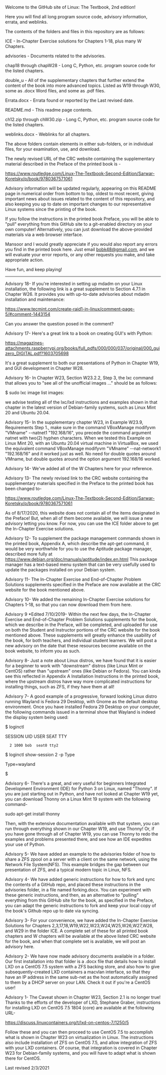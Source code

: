 Welcome to the GitHub site of Linux: The Textbook, 2nd edition!

Here you will find all long program source code, 
advisory information, errata, and weblinks.

The contents of the folders and files in this repository are as follows:

ICE - In-Chapter Exercise solutions for Chapters 1-18, plus many W Chapters.

advisories - Documents related to the advisories.

chap18 through chapW28 - Long C, Python, etc. program source code for the listed chapters.

double_u - All of the supplementary chapters that further extend the content of the
book into more advanced topics. Listed as W19 through W30, some as .docx Word files,
and some as .pdf files.

Errata.docx - Errata found or reported by the Last revised date.

README.md - This readme page contents.

ch12.zip through chW30.zip - Long C, Python, etc. program source code for the listed chapters.

weblinks.docx - Weblinks for all chapters.

The above folders contain elements in either sub-folders, or in individual files, for your examination, use, and download.

The newly revised URL of the CRC website containing the supplementary
material described in the Preface of the printed book is -

https://www.routledge.com/Linux-The-Textbook-Second-Edition/Sarwar-Koretsky/p/book/9780367571061

Advisory information will be updated regularly, appearing on this README page in numerical order
from bottom to top, oldest to most recent, giving important news about issues related to
the content of this repository, and also keeping you up to date on
important changes to our representative Linux systems since the printing of the book.

If you follow the instructions in the printed book Preface, you will be able 
to "pull" everything from this GitHub site to a git-enabled directory on your own computer! 
Alternatively, you can just download the above-provided materials via a web
browser interface.

Mansoor and I would greatly appreciate if you would also report any errors you find in the printed book here.
Just email bobk48@gmail.com, and we will evaluate your error reports,
or any other requests you make, and take appropriate action.

Have fun, and keep playing!

---------------------------

Advisory 18- If you're interested in setting up mdadm on your Linux installation, the following link
is a great supplement to Section 4.7.1 in Chapter W26. It provides you with up-to-date advisories about
mdadm installation and maintenance:

https://www.tecmint.com/create-raid1-in-linux/comment-page-5/#comment-1443154

Can you answer the question posed in the comment?

Advisory 17- Here's a great link to a book on creating GUI's with Python:

https://magazines-attachments.raspberrypi.org/books/full_pdfs/000/000/037/original/000_guizero_DIGITAL.pdf?1603705698

It's a great supplement to both our presentations of Python in Chapter W19, and GUI development
in Chapter W28.

Advisory 16- In Chapter W23, Section W23.2.2, Step 3, the lxc command that
allows you to "see all of the unofficial images ..." should be as follows:

$ sudo lxc image list images:

we advise testing all of the lxc/lxd instructions and examples shown in
that chapter in the latest version of Debian-family systems, such as
Linux Mint 20 and Ubuntu 20.04.

Advisory 15- In the supplementary chapter W23, in Example W23.9, Requirements Step 1., make sure in the command 
VBoxManage modifyvm "VMname" --natnet1 "192.168/16", you precede the command argument natnet with two(2) hyphen
characters. When we tested this Example on Linux Mint 20, with an Ubuntu 20.04 virtual machine in VirtualBox,
we used the equivalent command VBoxManage modifyvm "VMname" --nat-network1 "192.168/16" and it worked just as
well. No need for double quotes around VMname, but double quotes around the option argument 192.168/16 worked.

Advisory 14- We've added all of the W Chapters here for your reference.

Advisory 13- The newly revised link to the CRC website containing the supplementary 
materials specified in the Preface to the printed book has been changed to-

https://www.routledge.com/Linux-The-Textbook-Second-Edition/Sarwar-Koretsky/p/book/9780367571061 

As of 8/17/2020, this website does not contain all of the items designated in the Preface!
But, when all of them become available, we will issue a new advisory letting you know.
For now, you can use the ICE folder above to get the In-Chapter Exercise solutions. 

Advisory 12- To supplement the package management commands shown in the printed book, Appendix A,
which describe the apt-get command, it would be very worthwhile for you to use the Aptitude package
manager, described more fully at https://www.debian.org/doc/manuals/aptitude/index.en.html
This package manager has a text-based menu system that can be very usefully used to update the
packages installed on your Debian system. 

Advisory 11- The In-Chapter Exercise and End-of-Chapter Problem Solutions supplements specified in the Preface are now available at the CRC website for the book mentioned above.

Advisory 10- We added the remaining In-Chapter Exercise solutions for Chapters 1-18, so that you can now download them from here.

Advisory 9 *Edited 7/10/2019- Within the next few days, the In-Chapter Exercise and End-of-Chapter Problem Solutions supplements for the book, which we describe in the Preface, will be completed, and uploaded for use on both the Student and Instructor portions of the CRC website for the book mentioned above. These supplements will greatly enhance the usability of the book, for both teachers, and individual student learners. We will post a new advisory on the date that these resources become available on the book website, to inform you as such.

Advisory 8- Just a note about Linux distros, we have found that it is easier for a beginner to work with "downstream" distros (like Linux Mint or CentOS) rather than "upstream" ones (like Debian or Fedora). You can kinda see this reflected in Appendix A Installation Instructions in the printed book, where the upstream distros have way more complicated instructions for installing things, such as ZFS, if they have them at all!

Advisory 7- A good example of a progressive, forward looking Linux distro running Wayland is Fedora 29 Desktop, with Gnome as the default desktop environment. Once you have installed Fedora 29 Desktop on your computer, the following commands issued in a terminal show that Wayland is indeed the display system being used:

$ loginctl

SESSION  UID USER SEAT  TTY 

      2 1000 bob  seat0 tty2

$ loginctl show-session 2 -p Type

Type=wayland

$

Advisory 6- There's a great, and very useful for beginners Integrated Development Environment (IDE) for Python 3 on Linux, named "Thonny". If you are just starting out in Python, and have not looked at Chapter W19 yet, you can download Thonny on a Linux Mint 19 system with the following command-

sudo apt-get install thonny

Then, with the extensive documentation available with that system, you can run through everything shown in our Chapter W19, and use Thonny! Or, if you have gone through all of Chapter W19, you can use Thonny to redo the examples and problems presented there, and see how an IDE expedites your use of Python.

Advisory 5- We have added an example to the advisories folder of how to share a ZFS zpool on a server with a client on the same network, using the Network File System(NFS). This example bridges the gap between our presentation of ZFS, and a typical modern topic in Linux, NFS.

Advisory 4- We have added generic instructions for how to fork and sync the contents of a GitHub repo, and placed these instructions in the advisories folder, in a file named forking.docx. You can experiment with these generic instructions, and then, as an alternative to "pulling" everything from this GitHub site for the book, as specified in the Preface, you can adapt the generic instructions to fork and keep your local copy of the book's Github repo up to date via syncing.

Advisory 3- For your convenience, we have added the In-Chapter Exercise Solutions for Chapters 2,3,17,18,W19,W22,W23,W24,W25,W26,W27,W28, and W29 in the folder ICE.
A complete set of these for all printed book chapters and W chapters will be available at the above listed CRC website for the book,
and when that complete set is available, we will post an advisory here.

Advisory 2- We have now made advisory documents available in a folder. Our first installation into that folder is a .docx file that details how to install LXD on a CentOS 7.5 system with a ZFS backing store, and also how to give subsequently-created LXD containers a macvlan interface, so that they have an IP address in the same sub-net as the host automatically assigned to them by a DHCP server on your LAN. Check it out if you're a CentOS user!

Advisory 1- The Caveat shown in Chapter W23, Section 2.1 is no longer true! Thanks to the efforts of the developer of LXD, Stephane Graber, instructions for installing LXD on CentOS 7.5 1804 (core) are available at the following URL-

https://discuss.linuxcontainers.org/t/lxd-on-centos-7/1250/5

Follow these and you can then proceed to use CentOS 7.5 to accomplish what is shown in Chapter W23 on virtualization in Linux. The instructions also include installation of ZFS on CentOS 7.5, and allow integration of ZFS with your LXD containers. Of course, that integration is covered in Chapter W23 for Debian-family systems, and you will have to adapt what is shown there for CentOS.


Last revised 2/3/2021
